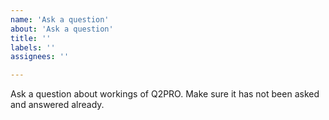 ```yaml
---
name: 'Ask a question'
about: 'Ask a question'
title: ''
labels: ''
assignees: ''

---
```


Ask a question about workings of Q2PRO. Make sure it has not been asked and
answered already.
